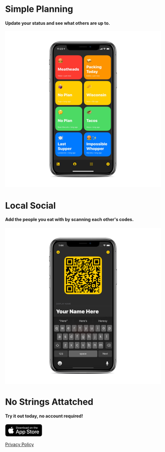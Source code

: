# Simple Planning
#### Update your status and see what others are up to.
![](/statusList.png)


# Local Social
#### Add the people you eat with by scanning each other's codes.
![](/scanCode.png)


# No Strings Attatched
#### Try it out today, no account required!
[![](/appStore.png)](https://itunes.apple.com/app/id1463306793)


[Privacy Policy](/privacy.md)
